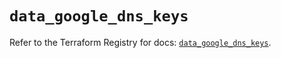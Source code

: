 # `data_google_dns_keys`

Refer to the Terraform Registry for docs: [`data_google_dns_keys`](https://registry.terraform.io/providers/hashicorp/google/5.24.0/docs/data-sources/dns_keys).
